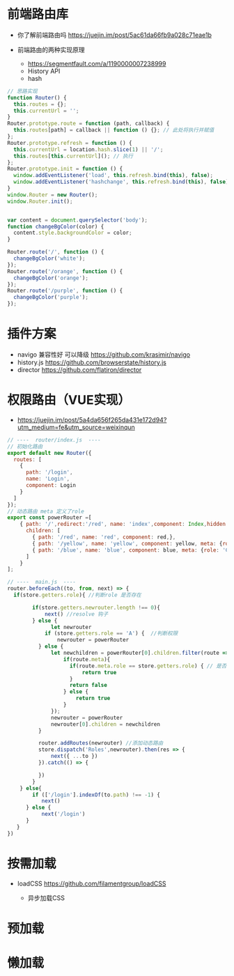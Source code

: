 # 前端路由库

- 你了解前端路由吗 <https://juejin.im/post/5ac61da66fb9a028c71eae1b>
- 前端路由的两种实现原理

  - <https://segmentfault.com/a/1190000007238999>
  - History API
  - hash

```javascript
// 思路实现
function Router() {
  this.routes = {};
  this.currentUrl = '';
}
Router.prototype.route = function (path, callback) {
  this.routes[path] = callback || function () {}; // 此处将执行并赋值
};
Router.prototype.refresh = function () {
  this.currentUrl = location.hash.slice(1) || '/';
  this.routes[this.currentUrl](); // 执行
};
Router.prototype.init = function () {
  window.addEventListener('load', this.refresh.bind(this), false);
  window.addEventListener('hashchange', this.refresh.bind(this), false);
}
window.Router = new Router();
window.Router.init();


var content = document.querySelector('body');
function changeBgColor(color) {
  content.style.backgroundColor = color;
}

Router.route('/', function () {
  changeBgColor('white');
});
Router.route('/orange', function () {
  changeBgColor('orange');
});
Router.route('/purple', function () {
  changeBgColor('purple');
});
```


# 插件方案

- navigo 兼容性好 可以降级 https://github.com/krasimir/navigo
- history.js <https://github.com/browserstate/history.js>
- director <https://github.com/flatiron/director>

# 权限路由（VUE实现）

- <https://juejin.im/post/5a4da656f265da431e172d94?utm_medium=fe&utm_source=weixinqun>

```js
// ----  router/index.js  ----
// 初始化路由
export default new Router({  
  routes: [
    {
      path: '/login',
      name: 'Login',
      component: Login
    }
  ]  
});
// 动态路由 meta 定义了role
export const powerRouter =[    
    { path: '/',redirect:'/red', name: 'index',component: Index,hidden:false,
      children: [
        { path: '/red', name: 'red', component: red,},
        { path: '/yellow', name: 'yellow', component: yellow, meta: {role: 'B'}},
        { path: '/blue', name: 'blue', component: blue, meta: {role: 'C'}}
      ]
    }
];

// ----  main.js  ----
router.beforeEach((to, from, next) => {
  if(store.getters.role){ //判断role 是否存在

    	if(store.getters.newrouter.length !== 0){  
       		next() //resolve 钩子
	    } else {
	    	  let newrouter
       		if (store.getters.role == 'A') {  //判断权限
                newrouter = powerRouter
          } else {
              let newchildren = powerRouter[0].children.filter(route => {
                  if(route.meta){
                  	if(route.meta.role == store.getters.role) { // 是否一致
                  		return true
                    }
                    return false
                  } else {
                      return true
                  }
              });
              newrouter = powerRouter
              newrouter[0].children = newchildren
          }

          router.addRoutes(newrouter) //添加动态路由
          store.dispatch('Roles',newrouter).then(res => {
              next({ ...to })
          }).catch(() => {       

          })
	    }	  
    } else{
     	if (['/login'].indexOf(to.path) !== -1) {
           next()
      } else {
           next('/login')
      }
   }
})
```

# 按需加载

- loadCSS <https://github.com/filamentgroup/loadCSS>

  - 异步加载CSS


# 预加载

# 懒加载  